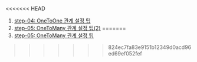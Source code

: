 <<<<<<< HEAD
1. [step-04: OneToOne 관계 설정 팁](https://github.com/yoon-youngjin/SSS/Sepl_Spring_Study/main/doc/step-04.md)
2. [step-05: OneToMany 관계 설정 팁(2)](https://github.com/yoon-youngjin/SSS/Sepl_Spring_Study/main/doc/step-05.md)
=======
5. [step-05: OneToMany 관계 설정 팁](https://github.com/yoon-youngjin/SSS/blob/main/Selp_Spring_Study/doc/step-05.md)
>>>>>>> 824ec7fa83e9151b12349d0acd96ed69ef052fef
